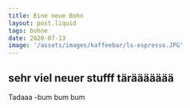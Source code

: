 ```yaml
---
title: Eine neue Bohn
layout: post.liquid
tags: bohne
date: 2020-07-13
image: '/assets/images/kaffeebar/ls-espresso.JPG'
---
```

sehr viel neuer stufff täräääääää
---
Tadaaa -bum bum bum

